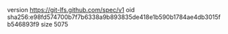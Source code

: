 version https://git-lfs.github.com/spec/v1
oid sha256:e98fd574700b7f7b6338a9b893835de418e1b590b1784ae4db3015fb546893f9
size 5075
